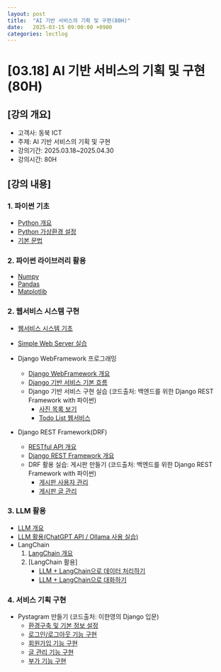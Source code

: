 ```yaml
---
layout: post
title:  "AI 기반 서비스의 기획 및 구현(80H)"
date:   2025-03-15 09:00:00 +0900
categories: lectlog
---
```


# [03.18] AI 기반 서비스의 기획 및 구현(80H)

## [강의 개요]

* 고객사: 동북 ICT
* 주제: AI 기반 서비스의 기획 및 구현
* 강의기간: 2025.03.18~2025.04.30
* 강의시간: 80H

## [강의 내용]

### 1. 파이썬 기초

- [Python 개요](/materials/S01-01-01-00_Python_Overview)
- [Python 가상환경 설정](/materials/S01-01-02-00_Virtual_Environment)
- [기본 문법](https://colab.research.google.com/github/SkyLectures/LectureMaterials/blob/main/Part01_Python/S01-01-03-001_Basic.ipynb)

### 2. 파이썬 라이브러리 활용
- [Numpy](https://colab.research.google.com/github/SkyLectures/LectureMaterials/blob/main/Part01_Python/S01-01-03-017_Library_Numpy.ipynb)
- [Pandas](https://colab.research.google.com/github/SkyLectures/LectureMaterials/blob/main/Part01_Python/S01-01-03-018_Library_Pandas.ipynb)
- [Matplotlib](https://colab.research.google.com/github/SkyLectures/LectureMaterials/blob/main/Part01_Python/S01-01-03-019_Library_Matplotlib.ipynb)

### 2. 웹서비스 시스템 구현

- [웹서비스 시스템 기초](/materials/S01-04-01-00_Web_Service_Development_Overview)
- [Simple Web Server 실습](https://colab.research.google.com/github/SkyLectures/LectureMaterials/blob/main/Part01_Python/S01-04-01-01_Simple_Web_Server.ipynb)

- Django WebFramework 프로그래밍
    - [Django WebFramework 개요](https://colab.research.google.com/github/SkyLectures/LectureMaterials/blob/main/Part01_Python/S01-04-02-01_Django_Overview.ipynb)
    - [Django 기반 서비스 기본 흐름](https://colab.research.google.com/github/SkyLectures/LectureMaterials/blob/main/Part01_Python/S01-04-02-02_Django_Basic_Service.ipynb)
    - Django 기반 서비스 구현 실습 (코드출처: 백엔드를 위한 Django REST Framework with 파이썬)
        - [사진 목록 보기](https://colab.research.google.com/github/SkyLectures/LectureMaterials/blob/main/Part01_Python/S01-04-02-03_Django_Picture_List.ipynb)
        - [Todo List 웹서비스](https://colab.research.google.com/github/SkyLectures/LectureMaterials/blob/main/Part01_Python/S01-04-02-04_Django_Todo_List.ipynb)

- Django REST Framework(DRF)
    - [RESTful API 개요](https://colab.research.google.com/github/SkyLectures/LectureMaterials/blob/main/Part01_Python/S01-04-03-01_RESTful_API_Overview.ipynb)
    - [Django REST Framework 개요](https://colab.research.google.com/github/SkyLectures/LectureMaterials/blob/main/Part01_Python/S01-04-03-02_DRF_Overview.ipynb)
    - DRF 활용 실습: 게시판 만들기 (코드출처: 백엔드를 위한 Django REST Framework with 파이썬)
        - [게시판 사용자 관리](https://colab.research.google.com/github/SkyLectures/LectureMaterials/blob/main/Part01_Python/S01-04-03-03_01-DRF_BBS_Users.ipynb)
        - [게시판 글 관리](https://colab.research.google.com/github/SkyLectures/LectureMaterials/blob/main/Part01_Python/S01-04-03-03_02-DRF_BBS_Posts.ipynb)


### 3. LLM 활용

- [LLM 개요](/materials/S03-05-01-00_LLM_Overview)
- [LLM 활용(ChatGPT API / Ollama 사용 실습)](/materials/S03-05-02-00_LLM_Applications)
- LangChain
    1. [LangChain 개요](/materials/S03-05-03-01_LangChain_Overview)
    2. [LangChain 활용]
        - [LLM + LangChain으로 데이터 처리하기](/materials/S03-05-03-02_01_LangChain_Pandas)
        - [LLM + LangChain으로 대화하기](/materials/S03-05-03-02_02_LangChain_Chat)


### 4. 서비스 기획 구현

- Pystagram 만들기 (코드출처: 이한영의 Django 입문)
    - [환경구축 및 기본 정보 설정](/materials/S01-04-03-04_01-WebService_Pystagram_01)
    - [로그인/로그아웃 기능 구현](/materials/S01-04-03-04_02-WebService_Pystagram_02)
    - [회원가입 기능 구현](/materials/S01-04-03-04_03-WebService_Pystagram_03)
    - [글 관리 기능 구현](/materials/S01-04-03-04_04-WebService_Pystagram_04)
    - [부가 기능 구현](/materials/S01-04-03-04_05-WebService_Pystagram_05)